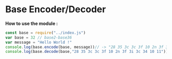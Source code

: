 # Base Encoder/Decoder

**How to use the module :**

```js
const base = require("../index.js")
var base = 32 // base2-base36
var message = "Hello World !"
console.log(base.encode(base, message))// -> "28 35 3c 3c 3f 10 2n 3f 3i 3c 34 10 11"
console.log(base.decode(base,"28 35 3c 3c 3f 10 2n 3f 3i 3c 34 10 11"))// -> "Hello World !""
```